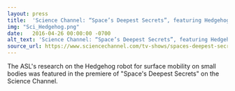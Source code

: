 ```yaml
---
layout: press
title:  'Science Channel: “Space’s Deepest Secrets”, featuring Hedgehog'
img: "Sci_Hedgehog.png"
date:   2016-04-26 00:00:00 -0700
alt_text: 'Science Channel: “Space’s Deepest Secrets”, featuring Hedgehog'
source_url: https://www.sciencechannel.com/tv-shows/spaces-deepest-secrets-2/
---
```


The ASL's research on the Hedgehog robot for surface mobility on small bodies was featured in the premiere of "Space's Deepest Secrets" on the Science Channel.
